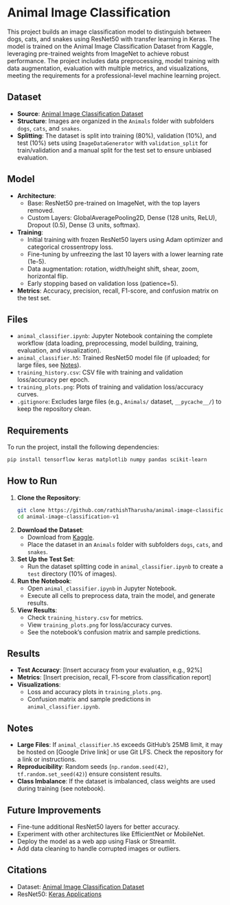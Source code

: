 # Animal Image Classification

This project builds an image classification model to distinguish between dogs, cats, and snakes using ResNet50 with transfer learning in Keras. The model is trained on the Animal Image Classification Dataset from Kaggle, leveraging pre-trained weights from ImageNet to achieve robust performance. The project includes data preprocessing, model training with data augmentation, evaluation with multiple metrics, and visualizations, meeting the requirements for a professional-level machine learning project.

## Dataset
- **Source**: [Animal Image Classification Dataset](https://www.kaggle.com/datasets/borhanitrash/animal-image-classification-dataset)
- **Structure**: Images are organized in the `Animals` folder with subfolders `dogs`, `cats`, and `snakes`.
- **Splitting**: The dataset is split into training (80%), validation (10%), and test (10%) sets using `ImageDataGenerator` with `validation_split` for train/validation and a manual split for the test set to ensure unbiased evaluation.

## Model
- **Architecture**: 
  - Base: ResNet50 pre-trained on ImageNet, with the top layers removed.
  - Custom Layers: GlobalAveragePooling2D, Dense (128 units, ReLU), Dropout (0.5), Dense (3 units, softmax).
- **Training**:
  - Initial training with frozen ResNet50 layers using Adam optimizer and categorical crossentropy loss.
  - Fine-tuning by unfreezing the last 10 layers with a lower learning rate (1e-5).
  - Data augmentation: rotation, width/height shift, shear, zoom, horizontal flip.
  - Early stopping based on validation loss (patience=5).
- **Metrics**: Accuracy, precision, recall, F1-score, and confusion matrix on the test set.

## Files
- `animal_classifier.ipynb`: Jupyter Notebook containing the complete workflow (data loading, preprocessing, model building, training, evaluation, and visualization).
- `animal_classifier.h5`: Trained ResNet50 model file (if uploaded; for large files, see [Notes](#notes)).
- `training_history.csv`: CSV file with training and validation loss/accuracy per epoch.
- `training_plots.png`: Plots of training and validation loss/accuracy curves.
- `.gitignore`: Excludes large files (e.g., `Animals/` dataset, `__pycache__/`) to keep the repository clean.

## Requirements
To run the project, install the following dependencies:
```bash
pip install tensorflow keras matplotlib numpy pandas scikit-learn
```

## How to Run
1. **Clone the Repository**:
   ```bash
   git clone https://github.com/rathishTharusha/animal-image-classification-v1.git
   cd animal-image-classification-v1
   ```
2. **Download the Dataset**:
   - Download from [Kaggle](https://www.kaggle.com/datasets/borhanitrash/animal-image-classification-dataset).
   - Place the dataset in an `Animals` folder with subfolders `dogs`, `cats`, and `snakes`.
3. **Set Up the Test Set**:
   - Run the dataset splitting code in `animal_classifier.ipynb` to create a `test` directory (10% of images).
4. **Run the Notebook**:
   - Open `animal_classifier.ipynb` in Jupyter Notebook.
   - Execute all cells to preprocess data, train the model, and generate results.
5. **View Results**:
   - Check `training_history.csv` for metrics.
   - View `training_plots.png` for loss/accuracy curves.
   - See the notebook’s confusion matrix and sample predictions.

## Results
- **Test Accuracy**: [Insert accuracy from your evaluation, e.g., 92%]
- **Metrics**: [Insert precision, recall, F1-score from classification report]
- **Visualizations**: 
  - Loss and accuracy plots in `training_plots.png`.
  - Confusion matrix and sample predictions in `animal_classifier.ipynb`.

## Notes
- **Large Files**: If `animal_classifier.h5` exceeds GitHub’s 25MB limit, it may be hosted on [Google Drive link] or use Git LFS. Check the repository for a link or instructions.
- **Reproducibility**: Random seeds (`np.random.seed(42)`, `tf.random.set_seed(42)`) ensure consistent results.
- **Class Imbalance**: If the dataset is imbalanced, class weights are used during training (see notebook).

## Future Improvements
- Fine-tune additional ResNet50 layers for better accuracy.
- Experiment with other architectures like EfficientNet or MobileNet.
- Deploy the model as a web app using Flask or Streamlit.
- Add data cleaning to handle corrupted images or outliers.

## Citations
- Dataset: [Animal Image Classification Dataset](https://www.kaggle.com/datasets/borhanitrash/animal-image-classification-dataset)
- ResNet50: [Keras Applications](https://keras.io/api/applications/resnet/#resnet50-function)
